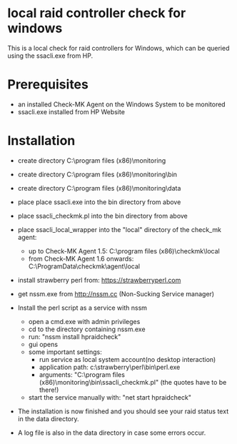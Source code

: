 # local raid controller check for windows

This is a local check for raid controllers for Windows, which can be queried using the ssacli.exe from HP.

# Prerequisites

- an installed Check-MK Agent on the Windows System to be monitored
- ssacli.exe installed from HP Website

# Installation

- create directory C:\program files (x86)\monitoring
- create directory C:\program files (x86)\monitoring\bin
- create directory C:\program files (x86)\monitoring\data
- place place ssacli.exe into the bin directory from above
- place ssacli_checkmk.pl into the bin directory from above
- place ssacli_local_wrapper into the "local" directory of the check_mk agent:
	* up to Check-MK Agent 1.5: C:\program files (x86)\checkmk\local
	* from Check-MK Agent 1.6 onwards: C:\ProgramData\checkmk\agent\local
- install strawberry perl from: https://strawberryperl.com
- get nssm.exe from http://nssm.cc (Non-Sucking Service manager)
- Install the perl script as a service with nssm
	- open a cmd.exe with admin privileges
	- cd to the directory containing nssm.exe
	- run: "nssm install hpraidcheck"
	- gui opens
	- some important settings:
		- run service as local system account(no desktop interaction)
		- application path: c:\strawberry\perl\bin\perl.exe
		- arguments: "C:\program files (x86)\monitoring\bin\ssacli_checkmk.pl"
		  (the quotes have to be there!)
	- start the service manually with: "net start hpraidcheck"

- The installation is now finished and you should see your raid status text in the data directory.
- A log file is also in the data directory in case some errors occur.
